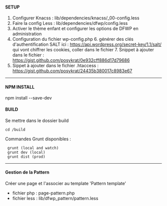 #### SETUP

 1. Configurer Knacss : lib/dependencies/knacss/_00-config.less
 2. Faire la config Less : lib/dependencies/dfwp/config.less
 3. Activer le thème enfant et configurer les options de DFWP en administration
 5. Configuration du fichier wp-config.php
	 6. générer des clés d'authentification SALT ici : https://api.wordpress.org/secret-key/1.1/salt/ qui vont chiffrer les cookies, coller dans le fichier
	 7. Snippet à ajouter dans le fichier : https://gist.github.com/posykrat/0e932cff886d17d79686
 8. Sippet à ajouter dans le fichier .htaccess : https://gist.github.com/posykrat/24435b380017c8983e67

 
----------
#### NPM INSTALL
npm install --save-dev

#### BUILD
Se mettre dans le dossier build

	cd /build
	
Commandes Grunt disponibles :

	 grunt (local and watch)
	 grunt dev (local)
	 grunt dist (prod) 

----------

#### Gestion de la Pattern
Créer une page et l'associer au template 'Pattern template'

- fichier php : page-pattern.php
- fichier less : lib/dfwp_pattern/pattern.less